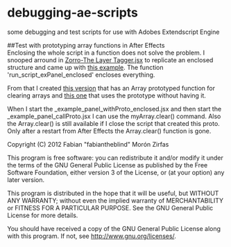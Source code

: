 debugging-ae-scripts
====================

some debugging and test scripts for use with Adobes Extendscript Engine


##Test with prototyping array functions in After Effects  
Enclosing the whole script in a function does not solve the problem. I snooped arround in [Zorro-The Layer Tagger.jsx](http://aescripts.com/zorro-the-layer-tagger/) to replicate an enclosed structure and came up with [this example](https://github.com/fabiantheblind/debugging-ae-scripts/blob/master/example_panel_enclosed.jsx). The function 'run_script_exPanel_enclosed' encloses everything.  

From that I created [this version](https://github.com/fabiantheblind/debugging-ae-scripts/blob/master/_example_panel_withProto_enclosed.jsx) that has an Array prototyped function for clearing arrays and [this one](https://github.com/fabiantheblind/debugging-ae-scripts/blob/master/_example_panel_callProto.jsx) that uses the prototype without having it.  

When I start the _example_panel_withProto_enclosed.jsx and then start the _example_panel_callProto.jsx I can use the myArray.clear() command. Also the Array.clear() is still available if I close the script that created this proto. Only after a restart from After Effects the Array.clear() function is gone.  


Copyright (C) 2012  Fabian "fabiantheblind" Morón Zirfas

This program is free software: you can redistribute it and/or modify
it under the terms of the GNU General Public License as published by
the Free Software Foundation, either version 3 of the License, or
(at your option) any later version.

This program is distributed in the hope that it will be useful,
but WITHOUT ANY WARRANTY; without even the implied warranty of
MERCHANTABILITY or FITNESS FOR A PARTICULAR PURPOSE. See the
GNU General Public License for more details.

You should have received a copy of the GNU General Public License
along with this program. If not, see <http://www.gnu.org/licenses/>.
